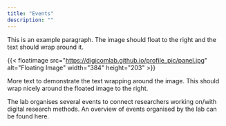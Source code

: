 ```yaml
---
title: "Events"
description: ""
---
```



This is an example paragraph. The image should float to the right and the text should wrap around it.

{{< floatimage src="https://digicomlab.github.io/profile_pic/panel.jpg" alt="Floating Image" width="384" height="203" >}}

More text to demonstrate the text wrapping around the image. This should wrap nicely around the floated image to the right.



The lab organises several events to connect researchers working on/with digital research methods. An overview of events organised by the lab can be found here.

